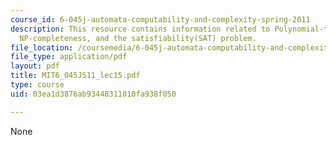 ```yaml
---
course_id: 6-045j-automata-computability-and-complexity-spring-2011
description: This resource contains information related to Polynomial-time reducibility,
  NP-completeness, and the satisfiability(SAT) problem.
file_location: /coursemedia/6-045j-automata-computability-and-complexity-spring-2011/03ea1d3876ab93448311010fa938f050_MIT6_045JS11_lec15.pdf
file_type: application/pdf
layout: pdf
title: MIT6_045JS11_lec15.pdf
type: course
uid: 03ea1d3876ab93448311010fa938f050

---
```

None